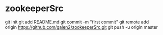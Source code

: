 # zookeeperSrc
git init
git add README.md
git commit -m "first commit"
git remote add origin https://github.com/galen2/zookeeperSrc.git
git push -u origin master
